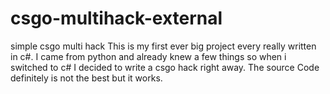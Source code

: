 # csgo-multihack-external
simple csgo multi hack
This is my first ever big project every really written in c#. I came from python and already knew a few things so when i switched to c# I decided to write a csgo hack right away.
The source Code definitely is not the best but it works.
